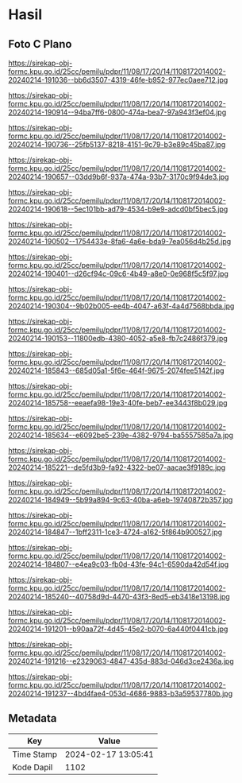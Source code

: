 # Hasil

## Foto C Plano

https://sirekap-obj-formc.kpu.go.id/25cc/pemilu/pdpr/11/08/17/20/14/1108172014002-20240214-191036--bb6d3507-4319-46fe-b952-977ec0aee712.jpg

https://sirekap-obj-formc.kpu.go.id/25cc/pemilu/pdpr/11/08/17/20/14/1108172014002-20240214-190914--94ba7ff6-0800-474a-bea7-97a943f3ef04.jpg

https://sirekap-obj-formc.kpu.go.id/25cc/pemilu/pdpr/11/08/17/20/14/1108172014002-20240214-190736--25fb5137-8218-4151-9c79-b3e89c45ba87.jpg

https://sirekap-obj-formc.kpu.go.id/25cc/pemilu/pdpr/11/08/17/20/14/1108172014002-20240214-190657--03dd9b6f-937a-474a-93b7-3170c9f94de3.jpg

https://sirekap-obj-formc.kpu.go.id/25cc/pemilu/pdpr/11/08/17/20/14/1108172014002-20240214-190618--5ec101bb-ad79-4534-b9e9-adcd0bf5bec5.jpg

https://sirekap-obj-formc.kpu.go.id/25cc/pemilu/pdpr/11/08/17/20/14/1108172014002-20240214-190502--1754433e-8fa6-4a6e-bda9-7ea056d4b25d.jpg

https://sirekap-obj-formc.kpu.go.id/25cc/pemilu/pdpr/11/08/17/20/14/1108172014002-20240214-190401--d26cf94c-09c6-4b49-a8e0-0e968f5c5f97.jpg

https://sirekap-obj-formc.kpu.go.id/25cc/pemilu/pdpr/11/08/17/20/14/1108172014002-20240214-190304--9b02b005-ee4b-4047-a63f-4a4d7568bbda.jpg

https://sirekap-obj-formc.kpu.go.id/25cc/pemilu/pdpr/11/08/17/20/14/1108172014002-20240214-190153--11800edb-4380-4052-a5e8-fb7c2486f379.jpg

https://sirekap-obj-formc.kpu.go.id/25cc/pemilu/pdpr/11/08/17/20/14/1108172014002-20240214-185843--685d05a1-5f6e-464f-9675-2074fee5142f.jpg

https://sirekap-obj-formc.kpu.go.id/25cc/pemilu/pdpr/11/08/17/20/14/1108172014002-20240214-185758--eeaefa98-19e3-40fe-beb7-ee3443f8b029.jpg

https://sirekap-obj-formc.kpu.go.id/25cc/pemilu/pdpr/11/08/17/20/14/1108172014002-20240214-185634--e6092be5-239e-4382-9794-ba5557585a7a.jpg

https://sirekap-obj-formc.kpu.go.id/25cc/pemilu/pdpr/11/08/17/20/14/1108172014002-20240214-185221--de5fd3b9-fa92-4322-be07-aacae3f9189c.jpg

https://sirekap-obj-formc.kpu.go.id/25cc/pemilu/pdpr/11/08/17/20/14/1108172014002-20240214-184949--5b99a894-9c63-40ba-a6eb-19740872b357.jpg

https://sirekap-obj-formc.kpu.go.id/25cc/pemilu/pdpr/11/08/17/20/14/1108172014002-20240214-184847--1bff2311-1ce3-4724-a162-5f864b900527.jpg

https://sirekap-obj-formc.kpu.go.id/25cc/pemilu/pdpr/11/08/17/20/14/1108172014002-20240214-184807--e4ea9c03-fb0d-43fe-94c1-6590da42d54f.jpg

https://sirekap-obj-formc.kpu.go.id/25cc/pemilu/pdpr/11/08/17/20/14/1108172014002-20240214-185240--40758d9d-4470-43f3-8ed5-eb3418e13198.jpg

https://sirekap-obj-formc.kpu.go.id/25cc/pemilu/pdpr/11/08/17/20/14/1108172014002-20240214-191201--b90aa72f-4d45-45e2-b070-6a440f0441cb.jpg

https://sirekap-obj-formc.kpu.go.id/25cc/pemilu/pdpr/11/08/17/20/14/1108172014002-20240214-191216--e2329063-4847-435d-883d-046d3ce2436a.jpg

https://sirekap-obj-formc.kpu.go.id/25cc/pemilu/pdpr/11/08/17/20/14/1108172014002-20240214-191237--4bd4fae4-053d-4686-9883-b3a59537780b.jpg


## Metadata

| Key        | Value               |
| ---------- | ------------------- |
| Time Stamp | 2024-02-17 13:05:41 |
| Kode Dapil | 1102                |



